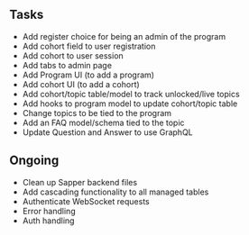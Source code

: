 ## Tasks

- Add register choice for being an admin of the program
- Add cohort field to user registration
- Add cohort to user session
- Add tabs to admin page
- Add Program UI (to add a program)
- Add cohort UI (to add a cohort)
- Add cohort/topic table/model to track unlocked/live topics
- Add hooks to program model to update cohort/topic table
- Change topics to be tied to the program
- Add an FAQ model/schema tied to the topic
- Update Question and Answer to use GraphQL

## Ongoing

- Clean up Sapper backend files
- Add cascading functionality to all managed tables
- Authenticate WebSocket requests
- Error handling
- Auth handling
